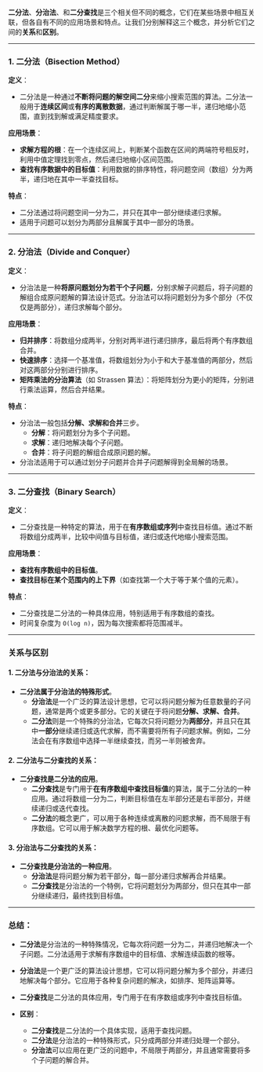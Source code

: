**二分法**、**分治法**、和**二分查找**是三个相关但不同的概念，它们在某些场景中相互关联，但各自有不同的应用场景和特点。让我们分别解释这三个概念，并分析它们之间的**关系**和**区别**。

---

### 1. **二分法**（Bisection Method）

**定义**：

- 二分法是一种通过**不断将问题的解空间二分**来缩小搜索范围的算法。二分法一般用于**连续区间**或**有序的离散数据**，通过判断解属于哪一半，递归地缩小范围，直到找到解或满足精度要求。

**应用场景**：

- **求解方程的根**：在一个连续区间上，判断某个函数在区间的两端符号相反时，利用中值定理找到零点，然后递归地缩小区间范围。
- **查找有序数据中的目标值**：利用数据的排序特性，将问题空间（数组）分为两半，递归地在其中一半查找目标。

**特点**：

- 二分法通过将问题空间一分为二，并只在其中一部分继续递归求解。
- 适用于问题可以划分为两部分且解属于其中一部分的场景。

---

### 2. **分治法**（Divide and Conquer）

**定义**：

- 分治法是一种**将原问题划分为若干个子问题**，分别求解子问题后，将子问题的解组合成原问题解的算法设计范式。分治法可以将问题划分为多个部分（不仅仅是两部分），递归求解每个部分。

**应用场景**：

- **归并排序**：将数组分成两半，分别对两半进行递归排序，最后将两个有序数组合并。
- **快速排序**：选择一个基准值，将数组划分为小于和大于基准值的两部分，然后对这两部分分别进行排序。
- **矩阵乘法的分治算法**（如 Strassen 算法）：将矩阵划分为更小的矩阵，分别进行乘法运算，然后合并结果。

**特点**：

- 分治法一般包括**分解、求解和合并**三步。
  - **分解**：将问题划分为多个子问题。
  - **求解**：递归地解决每个子问题。
  - **合并**：将子问题的解组合成原问题的解。
- 分治法适用于可以通过划分子问题并合并子问题解得到全局解的场景。

---

### 3. **二分查找**（Binary Search）

**定义**：

- 二分查找是一种特定的算法，用于在**有序数组或序列**中查找目标值。通过不断将数组分成两半，比较中间值与目标值，递归或迭代地缩小搜索范围。

**应用场景**：

- **查找有序数组中的目标值**。
- **查找目标在某个范围内的上下界**（如查找第一个大于等于某个值的元素）。

**特点**：

- 二分查找是二分法的一种具体应用，特别适用于有序数组的查找。
- 时间复杂度为 `O(log n)`，因为每次搜索都将范围减半。

---

### **关系与区别**

#### 1. **二分法与分治法的关系**：

- **二分法属于分治法的特殊形式**。
  - **分治法**是一个广泛的算法设计思想，它可以将问题分解为任意数量的子问题，通常是两个或更多部分。它的关键在于将问题**分解、求解、合并**。
  - **二分法**则是一个特殊的分治法，它每次只将问题分为**两部分**，并且只在其中**一部分**继续递归或迭代求解，而不需要将所有子问题求解。例如，二分法会在有序数组中选择一半继续查找，而另一半则被舍弃。

#### 2. **二分法与二分查找的关系**：

- **二分查找是二分法的应用**。
  - **二分查找**是专门用于**在有序数组中查找目标值**的算法，属于二分法的一种应用。通过将数组一分为二，判断目标值在左半部分还是右半部分，并继续递归或迭代查找。
  - **二分法**的概念更广，可以用于各种连续或离散的问题求解，而不局限于有序数组。它可以用于解决数学方程的根、最优化问题等。

#### 3. **分治法与二分查找的关系**：

- **二分查找是分治法的一种应用**。
  - **分治法**是将问题分解为若干部分，每一部分递归求解再合并结果。
  - **二分查找**是分治法的一个特例，它将问题划分为两部分，但只在其中一部分继续递归，最终找到目标值。

---

### **总结：**

- **二分法**是分治法的一种特殊情况，它每次将问题一分为二，并递归地解决一个子问题。二分法适用于求解有序数组中的目标值、求解连续函数的根等。
- **分治法**是一个更广泛的算法设计思想，它可以将问题分解为多个部分，并递归地解决每个部分。它应用于各种复杂问题的解决，如排序、矩阵运算等。

- **二分查找**是二分法的具体应用，专门用于在有序数组或序列中查找目标值。

- **区别**：
  - **二分查找**是二分法的一个具体实现，适用于查找问题。
  - **二分法**是分治法的一种特殊形式，只分成两部分并递归处理一个部分。
  - **分治法**可以应用在更广泛的问题中，不局限于两部分，并且通常需要将多个子问题的解合并。
